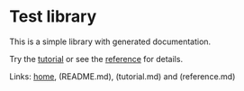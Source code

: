 
# Test library

This is a simple library with generated documentation.

Try the [tutorial](tutorial.md) or see the [reference](reference.md) for details.

Links: [home](README.md), (README.md), (tutorial.md) and (reference.md)
